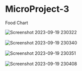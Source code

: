 # MicroProject-3
Food Chart

![Screenshot 2023-09-19 230322](https://github.com/BejadiRajeshReddy18/MicroProject-3/assets/64033035/1203fa79-b71d-41cd-8343-667270b468e8)<br><br>
![Screenshot 2023-09-19 230340](https://github.com/BejadiRajeshReddy18/MicroProject-3/assets/64033035/cfa72f0a-abdf-4f32-b56a-fd66f8c97acb)<br><br>
![Screenshot 2023-09-19 230351](https://github.com/BejadiRajeshReddy18/MicroProject-3/assets/64033035/95b9fef3-9c50-4f56-ae6c-f8ee56f6c6a2)<br><br>
![Screenshot 2023-09-19 230408](https://github.com/BejadiRajeshReddy18/MicroProject-3/assets/64033035/77e0825f-c5cd-44d0-95e9-85bf6a82baed)
